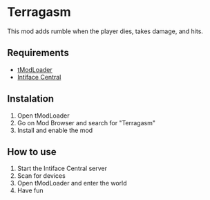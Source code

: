 # Terragasm

This mod adds rumble when the player dies, takes damage, and hits.

## Requirements

- [tModLoader](https://www.tmodloader.net/)
- [Intiface Central](https://intiface.com/central/)

## Instalation

1. Open tModLoader
2. Go on Mod Browser and search for "Terragasm"
3. Install and enable the mod

## How to use

1. Start the Intiface Central server
2. Scan for devices
3. Open tModLoader and enter the world
4. Have fun
